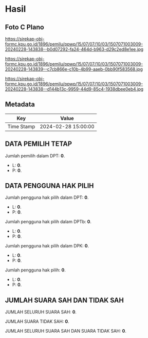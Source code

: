 # Hasil

## Foto C Plano

https://sirekap-obj-formc.kpu.go.id/1896/pemilu/ppwp/15/07/07/10/03/1507071003009-20240228-143838--b0d07292-fa24-464d-b963-d29c2ed8e1ee.jpg

https://sirekap-obj-formc.kpu.go.id/1896/pemilu/ppwp/15/07/07/10/03/1507071003009-20240228-143839--c7cb866e-c10b-4b99-aaeb-0bb90f583568.jpg

https://sirekap-obj-formc.kpu.go.id/1896/pemilu/ppwp/15/07/07/10/03/1507071003009-20240228-143838--d144b13c-9959-44d9-85c4-1938dbee0eb4.jpg


## Metadata

| Key        | Value               |
| ---------- | ------------------- |
| Time Stamp | 2024-02-28 15:00:00 |


## DATA PEMILIH TETAP

Jumlah pemilih dalam DPT: **0**.
 * L: **0**.
 * P: **0**.

## DATA PENGGUNA HAK PILIH

Jumlah pengguna hak pilih dalam DPT: **0**.
 * L: **0**.
 * P: **0**.

Jumlah pengguna hak pilih dalam DPTb: **0**.
 * L: **0**.
 * P: **0**.

Jumlah pengguna hak pilih dalam DPK: **0**.
 * L: **0**.
 * P: **0**.

Jumlah pengguna hak pilih: **0**.
 * L: **0**.
 * P: **0**.

## JUMLAH SUARA SAH DAN TIDAK SAH

JUMLAH SELURUH SUARA SAH: **0**.

JUMLAH SUARA TIDAK SAH: **0**.

JUMLAH SELURUH SUARA SAH DAN SUARA TIDAK SAH: **0**.


